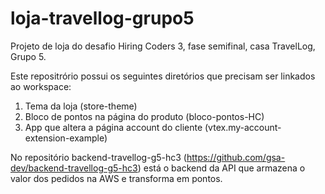 # loja-travellog-grupo5
Projeto de loja do desafio Hiring Coders 3, fase semifinal, casa TravelLog, Grupo 5.

Este repositrório possui os seguintes diretórios que precisam ser linkados ao workspace:
1) Tema da loja (store-theme)
2) Bloco de pontos na página do produto (bloco-pontos-HC)
3) App que altera a página account do cliente (vtex.my-account-extension-example)

No repositório backend-travellog-g5-hc3 (https://github.com/gsa-dev/backend-travellog-g5-hc3) está o backend da API que armazena o valor dos pedidos na AWS e transforma em pontos.


